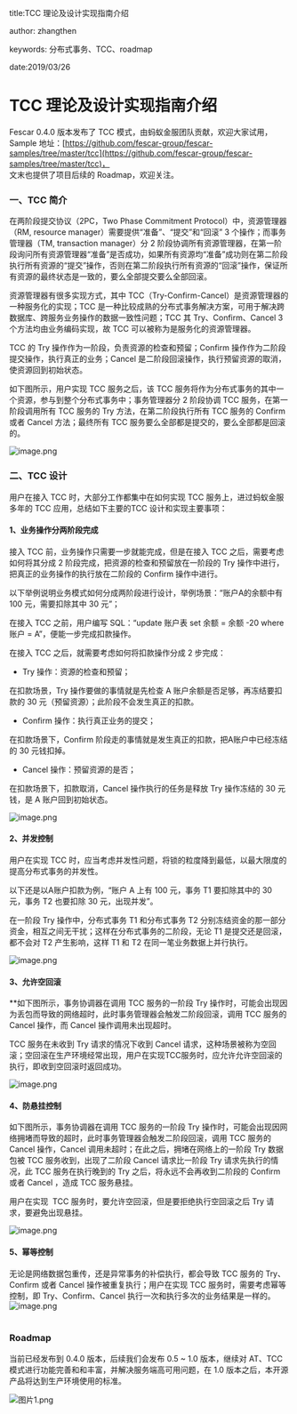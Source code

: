 title:TCC 理论及设计实现指南介绍

author: zhangthen

keywords: 分布式事务、TCC、roadmap

date:2019/03/26

# TCC 理论及设计实现指南介绍

Fescar 0.4.0 版本发布了 TCC 模式，由蚂蚁金服团队贡献，欢迎大家试用，<br />Sample 地址：[https://github.com/fescar-group/fescar-samples/tree/master/tcc](https://github.com/fescar-group/fescar-samples/tree/master/tcc)，<br />文末也提供了项目后续的 Roadmap，欢迎关注。

<a name="f1d2fc6a"></a>
### 一、TCC 简介

在两阶段提交协议（2PC，Two Phase Commitment Protocol）中，资源管理器（RM, resource manager）需要提供“准备”、“提交”和“回滚” 3 个操作；而事务管理器（TM, transaction manager）分 2 阶段协调所有资源管理器，在第一阶段询问所有资源管理器“准备”是否成功，如果所有资源均“准备”成功则在第二阶段执行所有资源的“提交”操作，否则在第二阶段执行所有资源的“回滚”操作，保证所有资源的最终状态是一致的，要么全部提交要么全部回滚。

资源管理器有很多实现方式，其中 TCC（Try-Confirm-Cancel）是资源管理器的一种服务化的实现；TCC 是一种比较成熟的分布式事务解决方案，可用于解决跨数据库、跨服务业务操作的数据一致性问题；TCC 其 Try、Confirm、Cancel 3 个方法均由业务编码实现，故 TCC 可以被称为是服务化的资源管理器。

TCC 的 Try 操作作为一阶段，负责资源的检查和预留；Confirm 操作作为二阶段提交操作，执行真正的业务；Cancel 是二阶段回滚操作，执行预留资源的取消，使资源回到初始状态。

如下图所示，用户实现 TCC 服务之后，该 TCC 服务将作为分布式事务的其中一个资源，参与到整个分布式事务中；事务管理器分 2 阶段协调 TCC 服务，在第一阶段调用所有 TCC 服务的 Try 方法，在第二阶段执行所有 TCC 服务的 Confirm 或者 Cancel 方法；最终所有 TCC 服务要么全部都是提交的，要么全部都是回滚的。

![image.png](https://cdn.nlark.com/yuque/0/2019/png/226702/1553570682228-dc804f3d-9f39-415a-baca-3f183ada0dc5.png#align=left&display=inline&height=334&name=image.png&originHeight=872&originWidth=1448&size=149406&status=done&width=555)

<a name="48153343"></a>
### 二、TCC 设计

用户在接入 TCC 时，大部分工作都集中在如何实现 TCC 服务上，进过蚂蚁金服多年的 TCC 应用，总结如下主要的TCC 设计和实现主要事项：

<a name="4226dc7c"></a>
#### 1、**业务操作分两阶段完成**

接入 TCC 前，业务操作只需要一步就能完成，但是在接入 TCC 之后，需要考虑如何将其分成 2 阶段完成，把资源的检查和预留放在一阶段的 Try 操作中进行，把真正的业务操作的执行放在二阶段的 Confirm 操作中进行。

以下举例说明业务模式如何分成两阶段进行设计，举例场景：“账户A的余额中有 100 元，需要扣除其中 30 元”；

在接入 TCC 之前，用户编写 SQL：“update 账户表 set 余额 = 余额 -20 where 账户 = A”，便能一步完成扣款操作。

在接入 TCC 之后，就需要考虑如何将扣款操作分成 2 步完成：

* Try 操作：资源的检查和预留；

在扣款场景，Try 操作要做的事情就是先检查 A 账户余额是否足够，再冻结要扣款的 30 元（预留资源）；此阶段不会发生真正的扣款。

* Confirm 操作：执行真正业务的提交；

在扣款场景下，Confirm 阶段走的事情就是发生真正的扣款，把A账户中已经冻结的 30 元钱扣掉。

* Cancel 操作：预留资源的是否；

在扣款场景下，扣款取消，Cancel 操作执行的任务是释放 Try 操作冻结的 30 元钱，是 A 账户回到初始状态。

![image.png](https://cdn.nlark.com/yuque/0/2019/png/226702/1553570682210-24bbdc26-5aaf-47a2-8e11-71106f8c273c.png#align=left&display=inline&height=234&name=image.png&originHeight=302&originWidth=744&size=29639&status=done&width=576)


<a name="bce861f1"></a>
#### 2、**并发控制**

用户在实现 TCC 时，应当考虑并发性问题，将锁的粒度降到最低，以最大限度的提高分布式事务的并发性。

以下还是以A账户扣款为例，“账户 A 上有 100 元，事务 T1 要扣除其中的 30 元，事务 T2 也要扣除 30 元，出现并发”。

在一阶段 Try 操作中，分布式事务 T1 和分布式事务 T2 分别冻结资金的那一部分资金，相互之间无干扰；这样在分布式事务的二阶段，无论 T1 是提交还是回滚，都不会对 T2 产生影响，这样 T1 和 T2 在同一笔业务数据上并行执行。

![image.png](https://cdn.nlark.com/yuque/0/2019/png/226702/1553570682217-6d261131-5d87-4821-b982-83a8bba86df1.png#align=left&display=inline&height=254&name=image.png&originHeight=302&originWidth=738&size=39661&status=done&width=620) <br />

<a name="e945e352"></a>

#### 3、**允许空回滚**
**如下图所示，事务协调器在调用 TCC 服务的一阶段 Try 操作时，可能会出现因为丢包而导致的网络超时，此时事务管理器会触发二阶段回滚，调用 TCC 服务的 Cancel 操作，而 Cancel 操作调用未出现超时。

TCC 服务在未收到 Try 请求的情况下收到 Cancel 请求，这种场景被称为空回滚；空回滚在生产环境经常出现，用户在实现TCC服务时，应允许允许空回滚的执行，即收到空回滚时返回成功。

![image.png](https://cdn.nlark.com/yuque/0/2019/png/226702/1553570682221-18bc59aa-3ffb-4eeb-acdd-9441678807fa.png#align=left&display=inline&height=429&name=image.png&originHeight=858&originWidth=1404&size=104920&status=done&width=702)

<a name="e02f3ee9"></a>
#### 4、防悬挂控制

如下图所示，事务协调器在调用 TCC 服务的一阶段 Try 操作时，可能会出现因网络拥堵而导致的超时，此时事务管理器会触发二阶段回滚，调用 TCC 服务的 Cancel 操作，Cancel 调用未超时；在此之后，拥堵在网络上的一阶段 Try 数据包被 TCC 服务收到，出现了二阶段 Cancel 请求比一阶段 Try 请求先执行的情况，此 TCC 服务在执行晚到的 Try 之后，将永远不会再收到二阶段的 Confirm 或者 Cancel ，造成 TCC 服务悬挂。

用户在实现  TCC 服务时，要允许空回滚，但是要拒绝执行空回滚之后 Try 请求，要避免出现悬挂。

![image.png](https://cdn.nlark.com/yuque/0/2019/png/226702/1553570682237-7c484aae-f28e-4f55-a42d-4be6af6f4c1a.png#align=left&display=inline&height=421&name=image.png&originHeight=842&originWidth=1438&size=110382&status=done&width=719)


<a name="5322a3d5"></a>
#### 5、幂等控制

无论是网络数据包重传，还是异常事务的补偿执行，都会导致 TCC 服务的 Try、Confirm 或者 Cancel 操作被重复执行；用户在实现 TCC 服务时，需要考虑幂等控制，即 Try、Confirm、Cancel 执行一次和执行多次的业务结果是一样的。<br />![image.png](https://cdn.nlark.com/yuque/0/2019/png/226702/1553570682231-0d3e3919-f2c3-44ed-af1f-b35975449704.png#align=left&display=inline&height=310&name=image.png&originHeight=275&originWidth=469&size=29250&status=done&width=529)<br /><br />

<a name="Roadmap"></a>
### Roadmap

当前已经发布到 0.4.0 版本，后续我们会发布 0.5 ~ 1.0 版本，继续对 AT、TCC 模式进行功能完善和和丰富，并解决服务端高可用问题，在 1.0 版本之后，本开源产品将达到生产环境使用的标准。


![图片1.png](https://cdn.nlark.com/yuque/0/2019/png/226702/1553591520938-ad3e89a7-d215-4ce9-82a0-aabf481d7b01.png#align=left&display=inline&height=290&name=%E5%9B%BE%E7%89%871.png&originHeight=652&originWidth=1680&size=152725&status=done&width=746)
